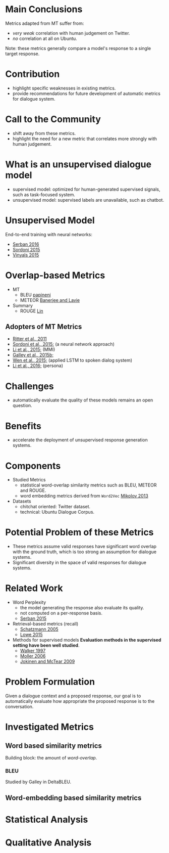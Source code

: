# Main Conclusions
Metrics adapted from MT suffer from:
- *very weak* correlation with human judgement on Twitter.
- *no* correlation at all on Ubuntu.

Note: these metrics generally compare a model's response to a single target response.


# Contribution
- highlight specific weaknesses in existing metrics.
- provide recommendations for future development of automatic metrics for dialogue system.

# Call to the Community
- shift away from these metrics.
- highlight the need for a new metric that correlates more strongly with human judgement.

# What is an unsupervised dialogue model
- supervised model: optimized for human-generated supervised signals, such as task-focused system.
- unsupervised model: supervised labels are unavailable, such as chatbot.

# Unsupervised Model
End-to-end training with neural networks:
- [Serban 2016](../../bib_db/model/serban/SerbanSBCP16%20HRED.bib)
- [Sordoni 2015](../../bib_db/model/sordoni/SordoniGABJMNGD15.bib)
- [Vinyals 2015](../../bib_db/model/vinyals/VinyalsL15.bib)

# Overlap-based Metrics
* MT
    - BLEU [papineni](../../bib_db/metric/BLEU.bib)
    - METEOR [Banerjee and Lavie](../../bib_db/metric/METEOR.bib)
* Summary
    - ROUGE [Lin](../../bib_db/metric/ROUGE.bib)

## Adopters of MT Metrics
- [Ritter et al., 2011](../../bib_db/model/ritter/Ritter2011.bib) 
- [Sordoni et al., 2015;](../../bib_db/model/sordoni/SordoniGABJMNGD15.bib) (a neural network approach) 
- [Li et al., 2015;](../../bib_db/model/jiwei/MMI.bib) (MMI)
- [Galley et al., 2015b;](../../bib_db/metric/DeltaBLEU.bib) 
- [Wen et al., 2015;](../../bib_db/dialog/wen/WenGMSVY15.bib) (applied LSTM to spoken dialog system)
- [Li et al., 2016;](../../bib_db/model/jiwei/persona.bib) (persona)

# Challenges
- automatically evaluate the quality of these models remains an open question.

# Benefits
- accelerate the deployment of unsupervised response generation systems.

# Components
- Studied Metrics
    - statistical word-overlap similarity metrics such as BLEU, METEOR and ROUGE.
    - word embedding metrics derived from `Word2Vec` [Mikolov 2013](../../bib_db/classic/mikolov/word2vec.bib)
- Datasets
    - chitchat oriented: Twitter dataset.
    - technical: Ubuntu Dialogue Corpus.
    
# Potential Problem of these Metrics
- These metrics assume valid responses have significant word overlap with the ground truth, which is too strong an assumption for dialogue systems.
- Significant diversity in the space of valid responses for dialogue systems.

# Related Work
- Word Perplexity 
    - the model generating the response also evaluate its quality.
    - not computed on a per-response basis.
    - [Serban 2015](../../bib_db/model/serban/SordoniBVLSN15.bib)
- Retrieval-based metrics (recall)
    - [Schatzmann 2005]()
    - [Lowe 2015]()
- Methods for supervised models
**Evaluation methods in the supervised setting have been well studied**.
    - [Walker 1997]()
    - [Moller 2006]()
    - [Jokinen and McTear 2009]()
    
# Problem Formulation
Given a dialogue context and a proposed response,
our goal is to automatically evaluate how appropriate the proposed response is to the conversation.

# Investigated Metrics
## Word based similarity metrics
Building block: the amount of _word-overlap_.

### BLEU
Studied by Galley in DeltaBLEU.


## Word-embedding based similarity metrics

# Statistical Analysis


# Qualitative Analysis

